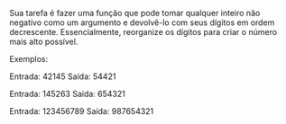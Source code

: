 Sua tarefa é fazer uma função que pode tomar qualquer inteiro não negativo como um argumento e 
devolvê-lo com seus dígitos em ordem decrescente.
Essencialmente, reorganize os dígitos para criar o número mais alto possível.

Exemplos:

Entrada: 42145 Saída: 54421

Entrada: 145263 Saída: 654321

Entrada: 123456789 Saída: 987654321